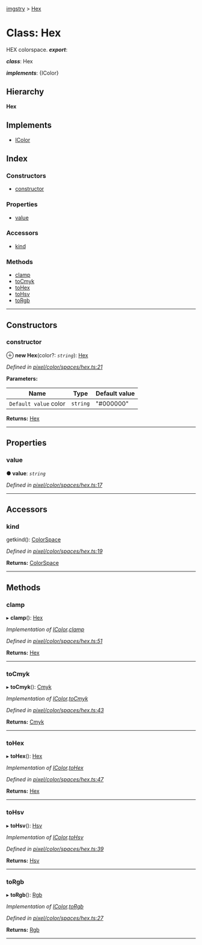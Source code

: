 [imgstry](../README.md) > [Hex](../classes/hex.md)

# Class: Hex

HEX colorspace.
*__export__*: 

*__class__*: Hex

*__implements__*: {IColor}

## Hierarchy

**Hex**

## Implements

* [IColor](../interfaces/icolor.md)

## Index

### Constructors

* [constructor](hex.md#constructor)

### Properties

* [value](hex.md#value)

### Accessors

* [kind](hex.md#kind)

### Methods

* [clamp](hex.md#clamp)
* [toCmyk](hex.md#tocmyk)
* [toHex](hex.md#tohex)
* [toHsv](hex.md#tohsv)
* [toRgb](hex.md#torgb)

---

## Constructors

<a id="constructor"></a>

###  constructor

⊕ **new Hex**(color?: *`string`*): [Hex](hex.md)

*Defined in [pixel/color/spaces/hex.ts:21](https://github.com/visual-cortex/imgstry/blob/master/source/pixel/color/spaces/hex.ts#L21)*

**Parameters:**

| Name | Type | Default value |
| ------ | ------ | ------ |
| `Default value` color | `string` | &quot;#000000&quot; |

**Returns:** [Hex](hex.md)

___

## Properties

<a id="value"></a>

###  value

**● value**: *`string`*

*Defined in [pixel/color/spaces/hex.ts:17](https://github.com/visual-cortex/imgstry/blob/master/source/pixel/color/spaces/hex.ts#L17)*

___

## Accessors

<a id="kind"></a>

###  kind

getkind(): [ColorSpace](../enums/colorspace.md)

*Defined in [pixel/color/spaces/hex.ts:19](https://github.com/visual-cortex/imgstry/blob/master/source/pixel/color/spaces/hex.ts#L19)*

**Returns:** [ColorSpace](../enums/colorspace.md)

___

## Methods

<a id="clamp"></a>

###  clamp

▸ **clamp**(): [Hex](hex.md)

*Implementation of [IColor](../interfaces/icolor.md).[clamp](../interfaces/icolor.md#clamp)*

*Defined in [pixel/color/spaces/hex.ts:51](https://github.com/visual-cortex/imgstry/blob/master/source/pixel/color/spaces/hex.ts#L51)*

**Returns:** [Hex](hex.md)

___
<a id="tocmyk"></a>

###  toCmyk

▸ **toCmyk**(): [Cmyk](cmyk.md)

*Implementation of [IColor](../interfaces/icolor.md).[toCmyk](../interfaces/icolor.md#tocmyk)*

*Defined in [pixel/color/spaces/hex.ts:43](https://github.com/visual-cortex/imgstry/blob/master/source/pixel/color/spaces/hex.ts#L43)*

**Returns:** [Cmyk](cmyk.md)

___
<a id="tohex"></a>

###  toHex

▸ **toHex**(): [Hex](hex.md)

*Implementation of [IColor](../interfaces/icolor.md).[toHex](../interfaces/icolor.md#tohex)*

*Defined in [pixel/color/spaces/hex.ts:47](https://github.com/visual-cortex/imgstry/blob/master/source/pixel/color/spaces/hex.ts#L47)*

**Returns:** [Hex](hex.md)

___
<a id="tohsv"></a>

###  toHsv

▸ **toHsv**(): [Hsv](hsv.md)

*Implementation of [IColor](../interfaces/icolor.md).[toHsv](../interfaces/icolor.md#tohsv)*

*Defined in [pixel/color/spaces/hex.ts:39](https://github.com/visual-cortex/imgstry/blob/master/source/pixel/color/spaces/hex.ts#L39)*

**Returns:** [Hsv](hsv.md)

___
<a id="torgb"></a>

###  toRgb

▸ **toRgb**(): [Rgb](rgb.md)

*Implementation of [IColor](../interfaces/icolor.md).[toRgb](../interfaces/icolor.md#torgb)*

*Defined in [pixel/color/spaces/hex.ts:27](https://github.com/visual-cortex/imgstry/blob/master/source/pixel/color/spaces/hex.ts#L27)*

**Returns:** [Rgb](rgb.md)

___

